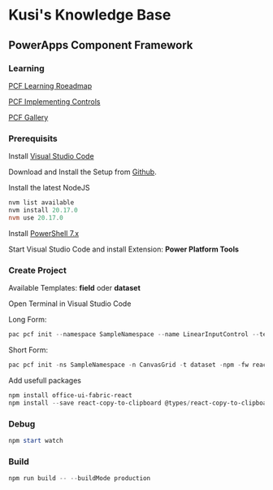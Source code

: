 # Kusi's Knowledge Base

## PowerApps Component Framework

### Learning

[PCF Learning Roeadmap](https://dianabirkelbach.wordpress.com/2024/04/03/pcf-learning-roadmap/)

[PCF Implementing Controls](https://learn.microsoft.com/en-us/power-apps/developer/component-framework/implementing-controls-using-typescript?tabs=before)

[PCF Gallery](https://pcf.gallery/)

### Prerequisits

Install [Visual Studio Code](https://code.visualstudio.com/download)

Download and Install the Setup from [Github](https://github.com/coreybutler/nvm-windows/releases).

Install the latest NodeJS
```powershell
nvm list available
nvm install 20.17.0
nvm use 20.17.0
```

Install [PowerShell 7.x](https://learn.microsoft.com/en-us/powershell/scripting/install/installing-powershell-on-windows)

Start Visual Studio Code and install Extension: **Power Platform Tools**

### Create Project

Available Templates: **field** oder **dataset**

Open Terminal in Visual Studio Code

Long Form:
```powershell
pac pcf init --namespace SampleNamespace --name LinearInputControl --template field --run-npm-install --framework react
```

Short Form:
```powershell
pac pcf init -ns SampleNamespace -n CanvasGrid -t dataset -npm -fw react
```

Add usefull packages

```powershell
npm install office-ui-fabric-react
npm install --save react-copy-to-clipboard @types/react-copy-to-clipboard
```

### Debug

```powershell
npm start watch
```

### Build

```powershell
npm run build -- --buildMode production
```
